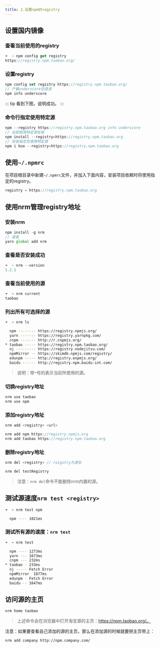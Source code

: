 ```yaml
---
title: 2.设置npm的registry
---
```

## 设置国内镜像
### 查看当前使用的registry
```js
➜  ~ npm config get registry
https://registry.npm.taobao.org/
```
### 设置registry
```js
npm config set registry https://registry.npm.taobao.org/
// 产看underscore包信息
npm info underscore
```
::: tip
看到下图，说明成功。
:::
<img :src="$withBase('/nodejs/nrm.png')" alt="">

### 命令行指定使用特定源
```js
npm --registry https://registry.npm.taobao.org info underscore
// 全部使用特定源安装
npm install --registry=https://registry.npm.taobao.org
// 安装指定包使用特定源
npm i koa --registry=https://registry.npm.taobao.org
```
## 使用`~/.npmrc`
在项目根目录中新建`~/.npmrc`文件，并加入下面内容，安装项目依赖时将使用指定的registry。
```js
registry = https://registry.npm.taobao.org
```
## 使用nrm管理registry地址
### 安装nrm
```js
npm install -g nrm
// 或者
yarn global add nrm
```
### 查看是否安装成功
```js
➜  ~ nrm --version
1.2.1
```
### 查看当前使用的源
```bash
➜  ~ nrm current
taobao
```
### 列出所有可选择的源
```bash
➜  ~ nrm ls

  npm -------- https://registry.npmjs.org/
  yarn ------- https://registry.yarnpkg.com/
  cnpm ------- http://r.cnpmjs.org/
* taobao ----- https://registry.npm.taobao.org/
  nj --------- https://registry.nodejitsu.com/
  npmMirror -- https://skimdb.npmjs.com/registry/
  edunpm ----- http://registry.enpmjs.org/
  baidu ------ http://registry.npm.baidu-int.com/
```
>说明：带`*`号的表示当前所使用的源。

### 切换registry地址
```js
nrm use taobao
nrm use npm
```
### 添加registry地址
```js
nrm add <registry> <url>
```
```js
nrm add npm https://registry.npmjs.org
nrm add taobao https://registry.npm.taobao.org
```
### 删除registry地址
```js
nrm del <registry> // reigstry为源名
```
```bash
nrm del testRegistry
```
>注意：`nrm del`命令不能删除nrm内置的源。

## 测试源速度`nrm test <registry>`
```bash
➜  ~ nrm test npm

  npm ---- 1021ms
```
### 测试所有源的速度：`nrm test`
```bash
➜  ~ nrm test

  npm ---- 1273ms
  yarn --- 1673ms
  cnpm --- 232ms
* taobao - 233ms
  nj ----- Fetch Error
  npmMirror  1877ms
  edunpm - Fetch Error
  baidu -- 1647ms
```
## 访问源的主页
```bash
nrm home taobao
```
>上述命令会在浏览器中打开淘宝源的主页：https://npm.taobao.org/。

注意：如果要查看自己添加的源的主页，那么在添加源的时候就要把主页带上：
```bash
nrm add company http://npm.company.com/
```